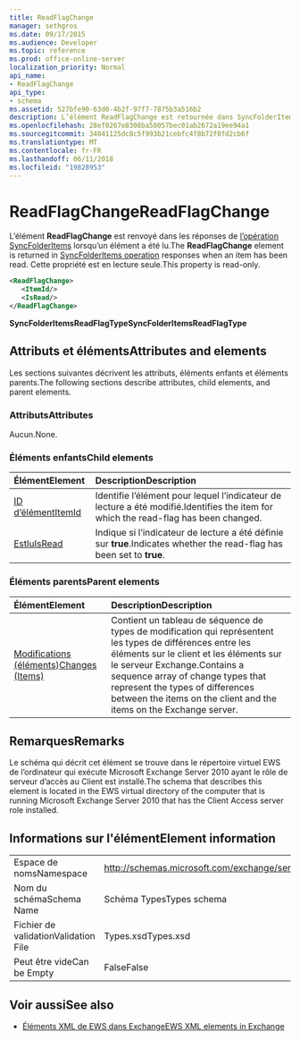 ```yaml
---
title: ReadFlagChange
manager: sethgros
ms.date: 09/17/2015
ms.audience: Developer
ms.topic: reference
ms.prod: office-online-server
localization_priority: Normal
api_name:
- ReadFlagChange
api_type:
- schema
ms.assetid: 527bfe90-63d0-4b2f-97f7-7875b3a516b2
description: L’élément ReadFlagChange est retournée dans SyncFolderItems réponses opération lorsqu’un élément a été lu. Cette propriété est en lecture seule.
ms.openlocfilehash: 28ef0267e8308ba58057bec01ab2672a19ee94a1
ms.sourcegitcommit: 34041125dc8c5f993b21cebfc4f8b72f0fd2cb6f
ms.translationtype: MT
ms.contentlocale: fr-FR
ms.lasthandoff: 06/11/2018
ms.locfileid: "19828953"
---
```

# <a name="readflagchange"></a><span data-ttu-id="41a26-104">ReadFlagChange</span><span class="sxs-lookup"><span data-stu-id="41a26-104">ReadFlagChange</span></span>

<span data-ttu-id="41a26-105">L’élément **ReadFlagChange** est renvoyé dans les réponses de [l’opération SyncFolderItems](syncfolderitems-operation.md) lorsqu’un élément a été lu.</span><span class="sxs-lookup"><span data-stu-id="41a26-105">The **ReadFlagChange** element is returned in [SyncFolderItems operation](syncfolderitems-operation.md) responses when an item has been read.</span></span> <span data-ttu-id="41a26-106">Cette propriété est en lecture seule.</span><span class="sxs-lookup"><span data-stu-id="41a26-106">This property is read-only.</span></span> 
  
```xml
<ReadFlagChange>
   <ItemId/>
   <IsRead/>
</ReadFlagChange>
```

 <span data-ttu-id="41a26-107">**SyncFolderItemsReadFlagType**</span><span class="sxs-lookup"><span data-stu-id="41a26-107">**SyncFolderItemsReadFlagType**</span></span>
## <a name="attributes-and-elements"></a><span data-ttu-id="41a26-108">Attributs et éléments</span><span class="sxs-lookup"><span data-stu-id="41a26-108">Attributes and elements</span></span>

<span data-ttu-id="41a26-109">Les sections suivantes décrivent les attributs, éléments enfants et éléments parents.</span><span class="sxs-lookup"><span data-stu-id="41a26-109">The following sections describe attributes, child elements, and parent elements.</span></span>
  
### <a name="attributes"></a><span data-ttu-id="41a26-110">Attributs</span><span class="sxs-lookup"><span data-stu-id="41a26-110">Attributes</span></span>

<span data-ttu-id="41a26-111">Aucun.</span><span class="sxs-lookup"><span data-stu-id="41a26-111">None.</span></span>
  
### <a name="child-elements"></a><span data-ttu-id="41a26-112">Éléments enfants</span><span class="sxs-lookup"><span data-stu-id="41a26-112">Child elements</span></span>

|<span data-ttu-id="41a26-113">**Élément**</span><span class="sxs-lookup"><span data-stu-id="41a26-113">**Element**</span></span>|<span data-ttu-id="41a26-114">**Description**</span><span class="sxs-lookup"><span data-stu-id="41a26-114">**Description**</span></span>|
|:-----|:-----|
|[<span data-ttu-id="41a26-115">ID d’élément</span><span class="sxs-lookup"><span data-stu-id="41a26-115">ItemId</span></span>](itemid.md) <br/> |<span data-ttu-id="41a26-116">Identifie l’élément pour lequel l’indicateur de lecture a été modifié.</span><span class="sxs-lookup"><span data-stu-id="41a26-116">Identifies the item for which the read-flag has been changed.</span></span>  <br/> |
|[<span data-ttu-id="41a26-117">Estlu</span><span class="sxs-lookup"><span data-stu-id="41a26-117">IsRead</span></span>](isread.md) <br/> |<span data-ttu-id="41a26-118">Indique si l’indicateur de lecture a été définie sur **true**.</span><span class="sxs-lookup"><span data-stu-id="41a26-118">Indicates whether the read-flag has been set to **true**.</span></span>  <br/> |
   
### <a name="parent-elements"></a><span data-ttu-id="41a26-119">Éléments parents</span><span class="sxs-lookup"><span data-stu-id="41a26-119">Parent elements</span></span>

|<span data-ttu-id="41a26-120">**Élément**</span><span class="sxs-lookup"><span data-stu-id="41a26-120">**Element**</span></span>|<span data-ttu-id="41a26-121">**Description**</span><span class="sxs-lookup"><span data-stu-id="41a26-121">**Description**</span></span>|
|:-----|:-----|
|[<span data-ttu-id="41a26-122">Modifications (éléments)</span><span class="sxs-lookup"><span data-stu-id="41a26-122">Changes (Items)</span></span>](changes-items.md) <br/> |<span data-ttu-id="41a26-123">Contient un tableau de séquence de types de modification qui représentent les types de différences entre les éléments sur le client et les éléments sur le serveur Exchange.</span><span class="sxs-lookup"><span data-stu-id="41a26-123">Contains a sequence array of change types that represent the types of differences between the items on the client and the items on the Exchange server.</span></span>  <br/> |
   
## <a name="remarks"></a><span data-ttu-id="41a26-124">Remarques</span><span class="sxs-lookup"><span data-stu-id="41a26-124">Remarks</span></span>

<span data-ttu-id="41a26-125">Le schéma qui décrit cet élément se trouve dans le répertoire virtuel EWS de l’ordinateur qui exécute Microsoft Exchange Server 2010 ayant le rôle de serveur d’accès au Client est installé.</span><span class="sxs-lookup"><span data-stu-id="41a26-125">The schema that describes this element is located in the EWS virtual directory of the computer that is running Microsoft Exchange Server 2010 that has the Client Access server role installed.</span></span>
  
## <a name="element-information"></a><span data-ttu-id="41a26-126">Informations sur l'élément</span><span class="sxs-lookup"><span data-stu-id="41a26-126">Element information</span></span>

|||
|:-----|:-----|
|<span data-ttu-id="41a26-127">Espace de noms</span><span class="sxs-lookup"><span data-stu-id="41a26-127">Namespace</span></span>  <br/> |http://schemas.microsoft.com/exchange/services/2006/types  <br/> |
|<span data-ttu-id="41a26-128">Nom du schéma</span><span class="sxs-lookup"><span data-stu-id="41a26-128">Schema Name</span></span>  <br/> |<span data-ttu-id="41a26-129">Schéma Types</span><span class="sxs-lookup"><span data-stu-id="41a26-129">Types schema</span></span>  <br/> |
|<span data-ttu-id="41a26-130">Fichier de validation</span><span class="sxs-lookup"><span data-stu-id="41a26-130">Validation File</span></span>  <br/> |<span data-ttu-id="41a26-131">Types.xsd</span><span class="sxs-lookup"><span data-stu-id="41a26-131">Types.xsd</span></span>  <br/> |
|<span data-ttu-id="41a26-132">Peut être vide</span><span class="sxs-lookup"><span data-stu-id="41a26-132">Can be Empty</span></span>  <br/> |<span data-ttu-id="41a26-133">False</span><span class="sxs-lookup"><span data-stu-id="41a26-133">False</span></span>  <br/> |
   
## <a name="see-also"></a><span data-ttu-id="41a26-134">Voir aussi</span><span class="sxs-lookup"><span data-stu-id="41a26-134">See also</span></span>



- [<span data-ttu-id="41a26-135">Éléments XML de EWS dans Exchange</span><span class="sxs-lookup"><span data-stu-id="41a26-135">EWS XML elements in Exchange</span></span>](ews-xml-elements-in-exchange.md)

